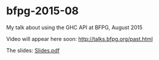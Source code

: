 # bfpg-2015-08

My talk about using the GHC API at BFPG, August 2015

Video will appear here soon: http://talks.bfpg.org/past.html

The slides: [Slides.pdf](using-the-ghc-api/Slides.pdf)
